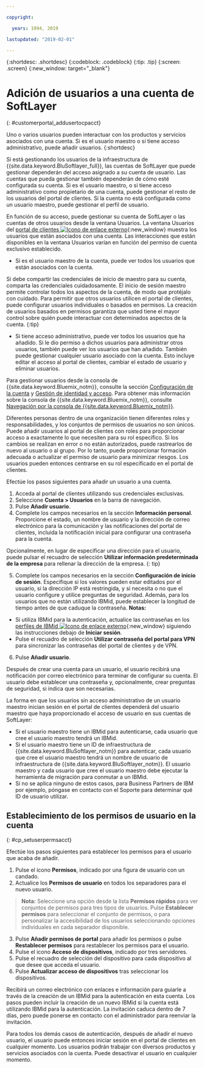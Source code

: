 ```yaml
---

copyright:

  years: 1994, 2019

lastupdated: "2019-02-01"

---
```


{:shortdesc: .shortdesc}
{:codeblock: .codeblock}
{:tip: .tip}
{:screen: .screen}
{:new_window: target="_blank"}


# Adición de usuarios a una cuenta de SoftLayer
{: #customerportal_addusertocpacct}

Uno o varios usuarios pueden interactuar con los productos y servicios asociados con una cuenta. Si es el usuario maestro o si tiene acceso administrativo, puede añadir usuarios.
{:shortdesc}

Si está gestionando los usuarios de la infraestructura de {{site.data.keyword.BluSoftlayer_full}}, las cuentas de SoftLayer que puede gestionar dependerán del acceso asignado a su cuenta de usuario. Las cuentas que pueda gestionar también dependerán de cómo esté configurada su cuenta. Si es el usuario maestro, o si tiene acceso administrativo como propietario de una cuenta, puede gestionar el resto de los usuarios del portal de clientes. Si la cuenta no está configurada como un usuario maestro, puede gestionar el perfil de usuario.

En función de su acceso, puede gestionar su cuenta de SoftLayer o las cuentas de otros usuarios desde la ventana Usuarios. La ventana Usuarios del [portal de clientes ![Icono de enlace externo](../icons/launch-glyph.svg)](https://control.softlayer.com/){:new_window} muestra los usuarios que están asociados con una cuenta. Las interacciones que están disponibles en la ventana Usuarios varían en función del permiso de cuenta exclusivo establecido.
  * Si es el usuario maestro de la cuenta, puede ver todos los usuarios que están asociados con la cuenta.

  Si debe compartir las credenciales de inicio de maestro para su cuenta, comparta las credenciales cuidadosamente. El inicio de sesión maestro permite controlar todos los aspectos de la cuenta, de modo que protéjalo con cuidado. Para permitir que otros usuarios utilicen el portal de clientes, puede configurar usuarios individuales o basados en permisos. La creación de usuarios basados en permisos garantiza que usted tiene el mayor control sobre quién puede interactuar con determinados aspectos de la cuenta.
{:tip}

  * Si tiene acceso administrativo, puede ver todos los usuarios que ha añadido. Si le dio permiso a dichos usuarios para administrar otros usuarios, también puede ver los usuarios que han añadido. También puede gestionar cualquier usuario asociado con la cuenta. Esto incluye editar el acceso al portal de clientes, cambiar el estado de usuario y eliminar usuarios.

Para gestionar usuarios desde la consola de {{site.data.keyword.Bluemix_notm}}, consulte la sección [Configuración de la cuenta](/docs/account/adminpublic.html#signing-up-for-ibm-cloud) y [Gestión de identidad y acceso](/docs/iam/quickstart.html#getstarted). Para obtener más información sobre la consola de {{site.data.keyword.Bluemix_notm}}, consulte [Navegación por la consola de {{site.data.keyword.Bluemix_notm}}](/docs/overview/ui.html#ui).

Diferentes personas dentro de una organización tienen diferentes roles y responsabilidades, y los conjuntos de permisos de usuarios no son únicos. Puede añadir usuarios al portal de clientes con roles para proporcionar acceso a exactamente lo que necesiten para su rol específico. Si los cambios se realizan en error o no están autorizados, puede rastrearlos de nuevo al usuario o al grupo. Por lo tanto, puede proporcionar formación adecuada o actualizar el permiso de usuario para minimizar riesgos. Los usuarios pueden entonces centrarse en su rol especificado en el portal de clientes.

Efectúe los pasos siguientes para añadir un usuario a una cuenta.

1. Acceda al portal de clientes utilizando sus credenciales exclusivas.
2. Seleccione **Cuenta > Usuarios** en la barra de navegación.
3. Pulse **Añadir usuario**.
4. Complete los campos necesarios en la sección **Información personal**. Proporcione el estado, un nombre de usuario y la dirección de correo electrónico para la comunicación y las notificaciones del portal de clientes, incluida la notificación inicial para configurar una contraseña para la cuenta.

  Opcionalmente, en lugar de especificar una dirección para el usuario, puede pulsar el recuadro de selección **Utilizar información predeterminada de la empresa** para rellenar la dirección de la empresa.
  {: tip}

5. Complete los campos necesarios en la sección **Configuración de inicio de sesión**. Especifique si los valores pueden estar editados por el usuario, si la dirección IP está restringida, y si necesita o no que el usuario configure y utilice preguntas de seguridad. Además, para los usuarios que no están utilizando IBMid, puede establecer la longitud de tiempo antes de que caduque la contraseña.
**Notas:**
* Si utiliza IBMid para la autenticación, actualice las contraseñas en los [perfiles de IBMid ![Icono de enlace externo](../icons/launch-glyph.svg)](https://www.ibm.com/account/profile){:new_window} siguiendo las instrucciones debajo de **Iniciar sesión**.
* Pulse el recuadro de selección **Utilizar contraseña del portal para VPN** para sincronizar las contraseñas del portal de clientes y de VPN.
6. Pulse **Añadir usuario**.

Después de crear una cuenta para un usuario, el usuario recibirá una notificación por correo electrónico para terminar de configurar su cuenta. El usuario debe establecer una contraseña y, opcionalmente, crear preguntas de seguridad, si indica que son necesarias.

La forma en que los usuarios sin acceso administrativo de un usuario maestro inician sesión en el portal de clientes dependerá del usuario maestro que haya proporcionado el acceso de usuario en sus cuentas de SoftLayer:
  * Si el usuario maestro tiene un IBMid para autenticarse, cada usuario que cree el usuario maestro tendrá un IBMid.
  * Si el usuario maestro tiene un ID de infraestructura de {{site.data.keyword.BluSoftlayer_notm}} para autenticar, cada usuario que cree el usuario maestro tendrá un nombre de usuario de infraestructura de {{site.data.keyword.BluSoftlayer_notm}}. El usuario maestro y cada usuario que cree el usuario maestro debe ejecutar la herramienta de migración para conmutar a un IBMid.
  * Si no se aplica ninguno de estos casos, para Business Partners de IBM por ejemplo, póngase en contacto con el Soporte para determinar qué ID de usuario utilizar.

## Establecimiento de los permisos de usuario en la cuenta
{: #cp_setuserpermsacct}

Efectúe los pasos siguientes para establecer los permisos para el usuario que acaba de añadir.

1. Pulse el icono **Permisos**, indicado por una figura de usuario con un candado.
2. Actualice los **Permisos de usuario** en todos los separadores para el nuevo usuario.
> **Nota:** Seleccione una opción desde la lista **Permisos rápidos** para ver conjuntos de permisos para tres tipos de usuarios. Pulse **Establecer permisos** para seleccionar el conjunto de permisos, o para personalizar la accesibilidad de los usuarios seleccionando opciones individuales en cada separador disponible.
3. Pulse **Añadir permisos de portal** para añadir los permisos o pulse **Restablecer permisos** para restablecer los permisos para el usuario.
4. Pulse el icono **Acceso de dispositivos**, indicado por tres servidores.
5. Pulse el recuadro de selección del dispositivo para cada dispositivo al que desee que acceda el usuario.
6. Pulse **Actualizar acceso de dispositivos** tras seleccionar los dispositivos.

Recibirá un correo electrónico con enlaces e información para guiarle a través de la creación de un IBMid para la autenticación en esta cuenta. Los pasos pueden incluir la creación de un nuevo IBMid si la cuenta está utilizando IBMid para la autenticación. La invitación caduca dentro de 7 días, pero puede ponerse en contacto con el administrador para reenviar la invitación.

Para todos los demás casos de autenticación, después de añadir el nuevo usuario, el usuario puede entonces iniciar sesión en el portal de clientes en cualquier momento. Los usuarios podrán trabajar con diversos productos y servicios asociados con la cuenta. Puede desactivar el usuario en cualquier momento.
